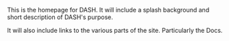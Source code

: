 
This is the homepage for DASH. It will include a splash background and short description of DASH's purpose.

It will also include links to the various parts of the site. Particularly the Docs.
